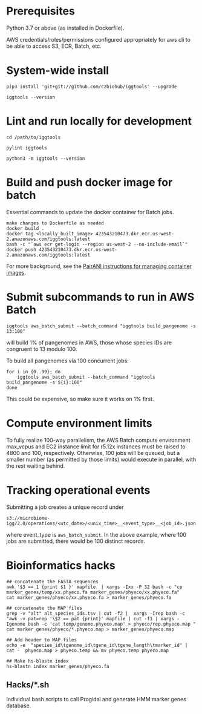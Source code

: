 # Prerequisites

Python 3.7 or above (as installed in Dockerfile).

AWS credentials/roles/permissions configured appropriately for aws cli to be able to access S3, ECR, Batch, etc.


# System-wide install

```
pip3 install 'git+git://github.com/czbiohub/iggtools' --upgrade

iggtools --version
```

# Lint and run locally for development

```
cd /path/to/iggtools

pylint iggtools

python3 -m iggtools --version
```

# Build and push docker image for batch

Essential commands to update the docker container for Batch jobs.

```
make changes to Dockerfile as needed
docker build .
docker tag <locally_built_image> 423543210473.dkr.ecr.us-west-2.amazonaws.com/iggtools:latest
bash -c "`aws ecr get-login --region us-west-2 --no-include-email`"
docker push 423543210473.dkr.ecr.us-west-2.amazonaws.com/iggtools:latest
```

For more background, see the [PairANI instructions for managing container images](https://github.com/czbiohub/pairani/wiki#managing-container-images).


# Submit subcommands to run in AWS Batch

```
iggtools aws_batch_submit --batch_command "iggtools build_pangenome -s 13:100"
```
will build 1% of pangenomes in AWS, those whose species IDs are congruent to 13 modulo 100.

To build all pangenomes via 100 concurrent jobs:
```
for i in {0..99}; do
    iggtools aws_batch_submit --batch_command "iggtools build_pangenome -s ${i}:100"
done
```
This could be expensive, so make sure it works on 1% first.

# Compute environment limits

To fully realize 100-way parallelism, the AWS Batch compute environment max_vcpus and EC2 instance limit for r5.12x instances must be raised to 4800 and 100, respectively.  Otherwise, 100 jobs will be queued, but a smaller number (as permitted by those limits) would execute in parallel, with the rest waiting behind.

# Tracking operational events

Submitting a job creates a unique record under
```
s3://microbiome-igg/2.0/operations/<utc_date>/<unix_time>__<event_type>__<job_id>.json
```
where event_type is `aws_batch_submit`.  In the above example, where 100 jobs are submitted, there would be 100 distinct records.


# Bioinformatics hacks

```
## concatenate the FASTA sequences
awk '$3 == 1 {print $1 }' mapfile  | xargs -Ixx -P 32 bash -c "cp marker_genes/temp/xx.phyeco.fa marker_genes/phyeco/xx.phyeco.fa"
cat marker_genes/phyeco/xx.phyeco.fa > marker_genes/phyeco.fa

## concatenate the MAP files
grep -v "alt" alt_species_ids.tsv | cut -f2 |  xargs -Irep bash -c "awk -v pat=rep '\$2 == pat {print}' mapfile | cut -f1 | xargs -Igenome bash -c 'cat temp/genome.phyeco.map' > phyeco/rep.phyeco.map "
cat marker_genes/phyeco/*.phyeco.map > marker_genes/phyeco.map

## Add header to MAP files
echo -e  "species_id\tgenome_id\tgene_id\tgene_length\tmarker_id" | cat -  phyeco.map > phyeco.temp && mv phyeco.temp phyeco.map

## Make hs-blastn index
hs-blastn index marker_genes/phyeco.fa
```

## Hacks/*.sh

Individual bash scripts to call Progidal and generate HMM marker genes database. 

